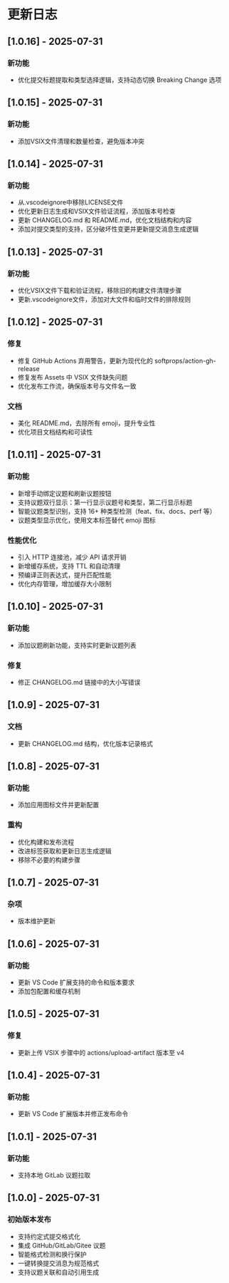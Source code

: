 # 更新日志

## [1.0.16] - 2025-07-31

### 新功能
- 优化提交标题提取和类型选择逻辑，支持动态切换 Breaking Change 选项

## [1.0.15] - 2025-07-31

### 新功能
- 添加VSIX文件清理和数量检查，避免版本冲突

## [1.0.14] - 2025-07-31

### 新功能
- 从.vscodeignore中移除LICENSE文件
- 优化更新日志生成和VSIX文件验证流程，添加版本号检查
- 更新 CHANGELOG.md 和 README.md，优化文档结构和内容
- 添加对提交类型的支持，区分破坏性变更并更新提交消息生成逻辑

## [1.0.13] - 2025-07-31

### 新功能
- 优化VSIX文件下载和验证流程，移除旧的构建文件清理步骤
- 更新.vscodeignore文件，添加对大文件和临时文件的排除规则

## [1.0.12] - 2025-07-31

### 修复
- 修复 GitHub Actions 弃用警告，更新为现代化的 softprops/action-gh-release
- 修复发布 Assets 中 VSIX 文件缺失问题
- 优化发布工作流，确保版本号与文件名一致

### 文档
- 美化 README.md，去除所有 emoji，提升专业性
- 优化项目文档结构和可读性

## [1.0.11] - 2025-07-31

### 新功能
- 新增手动绑定议题和刷新议题按钮
- 支持议题双行显示：第一行显示议题号和类型，第二行显示标题
- 智能议题类型识别，支持 16+ 种类型检测（feat、fix、docs、perf 等）
- 议题类型显示优化，使用文本标签替代 emoji 图标

### 性能优化
- 引入 HTTP 连接池，减少 API 请求开销
- 新增缓存系统，支持 TTL 和自动清理
- 预编译正则表达式，提升匹配性能
- 优化内存管理，增加缓存大小限制

## [1.0.10] - 2025-07-31

### 新功能
- 添加议题刷新功能，支持实时更新议题列表

### 修复
- 修正 CHANGELOG.md 链接中的大小写错误

## [1.0.9] - 2025-07-31

### 文档
- 更新 CHANGELOG.md 结构，优化版本记录格式

## [1.0.8] - 2025-07-31

### 新功能
- 添加应用图标文件并更新配置

### 重构
- 优化构建和发布流程
- 改进标签获取和更新日志生成逻辑
- 移除不必要的构建步骤

## [1.0.7] - 2025-07-31

### 杂项
- 版本维护更新

## [1.0.6] - 2025-07-31

### 新功能
- 更新 VS Code 扩展支持的命令和版本要求
- 添加包配置和缓存机制

## [1.0.5] - 2025-07-31

### 修复
- 更新上传 VSIX 步骤中的 actions/upload-artifact 版本至 v4

## [1.0.4] - 2025-07-31

### 新功能
- 更新 VS Code 扩展版本并修正发布命令

## [1.0.1] - 2025-07-31

### 新功能
- 支持本地 GitLab 议题拉取

## [1.0.0] - 2025-07-31

### 初始版本发布
- 支持约定式提交格式化
- 集成 GitHub/GitLab/Gitee 议题
- 智能格式检测和换行保护
- 一键转换提交消息为规范格式
- 支持议题关联和自动引用生成